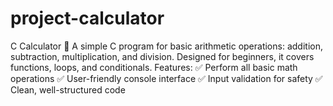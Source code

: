 # project-calculator
C Calculator 🔢 A simple C program for basic arithmetic operations: addition, subtraction, multiplication, and division. Designed for beginners, it covers functions, loops, and conditionals.  Features: ✅ Perform all basic math operations ✅ User-friendly console interface ✅ Input validation for safety ✅ Clean, well-structured code
